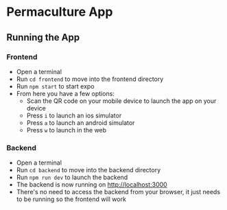 # Permaculture App

## Running the App

### Frontend

-   Open a terminal
-   Run `cd frontend` to move into the frontend directory
-   Run `npm start` to start expo
-   From here you have a few options:
    -   Scan the QR code on your mobile device to launch the app on your device
    -   Press `i` to launch an ios simulator
    -   Press `a` to launch an android simulator
    -   Press `w` to launch in the web

### Backend

-   Open a terminal
-   Run `cd backend` to move into the backend directory
-   Run `npm run dev` to launch the backend
-   The backend is now running on [http://localhost:3000](http://localhost:3000)
-   There's no need to access the backend from your browser, it just needs to be running so the frontend will work
